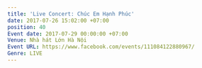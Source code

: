 ```yaml
---
title: 'Live Concert: Chúc Em Hạnh Phúc'
date: 2017-07-26 15:02:00 +07:00
position: 40
Event date: 2017-07-29 00:00:00 +07:00
Venue: Nhà hát Lớn Hà Nội
Event URL: https://www.facebook.com/events/111084122880967/
Genre: LIVE
---
```



